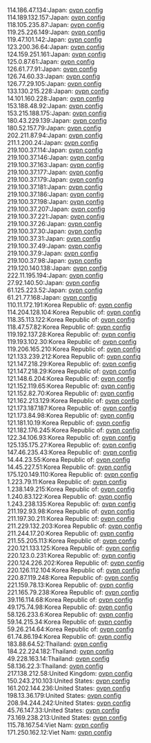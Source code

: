 114.186.47.134:Japan: [ovpn config](vpn/114_186_47_134.ovpn)  
114.189.132.157:Japan: [ovpn config](vpn/114_189_132_157.ovpn)  
118.105.235.87:Japan: [ovpn config](vpn/118_105_235_87.ovpn)  
119.25.226.149:Japan: [ovpn config](vpn/119_25_226_149.ovpn)  
119.47.101.142:Japan: [ovpn config](vpn/119_47_101_142.ovpn)  
123.200.36.64:Japan: [ovpn config](vpn/123_200_36_64.ovpn)  
124.159.251.161:Japan: [ovpn config](vpn/124_159_251_161.ovpn)  
125.0.87.61:Japan: [ovpn config](vpn/125_0_87_61.ovpn)  
126.61.77.91:Japan: [ovpn config](vpn/126_61_77_91.ovpn)  
126.74.60.33:Japan: [ovpn config](vpn/126_74_60_33.ovpn)  
126.77.29.105:Japan: [ovpn config](vpn/126_77_29_105.ovpn)  
133.130.215.228:Japan: [ovpn config](vpn/133_130_215_228.ovpn)  
14.101.160.228:Japan: [ovpn config](vpn/14_101_160_228.ovpn)  
153.188.48.92:Japan: [ovpn config](vpn/153_188_48_92.ovpn)  
153.215.188.175:Japan: [ovpn config](vpn/153_215_188_175.ovpn)  
180.43.229.139:Japan: [ovpn config](vpn/180_43_229_139.ovpn)  
180.52.157.79:Japan: [ovpn config](vpn/180_52_157_79.ovpn)  
202.211.87.94:Japan: [ovpn config](vpn/202_211_87_94.ovpn)  
211.1.200.24:Japan: [ovpn config](vpn/211_1_200_24.ovpn)  
219.100.37.114:Japan: [ovpn config](vpn/219_100_37_114.ovpn)  
219.100.37.146:Japan: [ovpn config](vpn/219_100_37_146.ovpn)  
219.100.37.163:Japan: [ovpn config](vpn/219_100_37_163.ovpn)  
219.100.37.177:Japan: [ovpn config](vpn/219_100_37_177.ovpn)  
219.100.37.179:Japan: [ovpn config](vpn/219_100_37_179.ovpn)  
219.100.37.181:Japan: [ovpn config](vpn/219_100_37_181.ovpn)  
219.100.37.186:Japan: [ovpn config](vpn/219_100_37_186.ovpn)  
219.100.37.198:Japan: [ovpn config](vpn/219_100_37_198.ovpn)  
219.100.37.207:Japan: [ovpn config](vpn/219_100_37_207.ovpn)  
219.100.37.221:Japan: [ovpn config](vpn/219_100_37_221.ovpn)  
219.100.37.26:Japan: [ovpn config](vpn/219_100_37_26.ovpn)  
219.100.37.30:Japan: [ovpn config](vpn/219_100_37_30.ovpn)  
219.100.37.31:Japan: [ovpn config](vpn/219_100_37_31.ovpn)  
219.100.37.49:Japan: [ovpn config](vpn/219_100_37_49.ovpn)  
219.100.37.9:Japan: [ovpn config](vpn/219_100_37_9.ovpn)  
219.100.37.98:Japan: [ovpn config](vpn/219_100_37_98.ovpn)  
219.120.140.138:Japan: [ovpn config](vpn/219_120_140_138.ovpn)  
222.11.195.194:Japan: [ovpn config](vpn/222_11_195_194.ovpn)  
27.92.140.50:Japan: [ovpn config](vpn/27_92_140_50.ovpn)  
61.125.223.52:Japan: [ovpn config](vpn/61_125_223_52.ovpn)  
61.21.77.168:Japan: [ovpn config](vpn/61_21_77_168.ovpn)  
110.11.172.191:Korea Republic of: [ovpn config](vpn/110_11_172_191.ovpn)  
114.204.128.104:Korea Republic of: [ovpn config](vpn/114_204_128_104.ovpn)  
118.35.113.122:Korea Republic of: [ovpn config](vpn/118_35_113_122.ovpn)  
118.47.57.82:Korea Republic of: [ovpn config](vpn/118_47_57_82.ovpn)  
119.192.137.28:Korea Republic of: [ovpn config](vpn/119_192_137_28.ovpn)  
119.193.102.30:Korea Republic of: [ovpn config](vpn/119_193_102_30.ovpn)  
119.206.165.210:Korea Republic of: [ovpn config](vpn/119_206_165_210.ovpn)  
121.133.239.212:Korea Republic of: [ovpn config](vpn/121_133_239_212.ovpn)  
121.147.218.29:Korea Republic of: [ovpn config](vpn/121_147_218_29.ovpn)  
121.147.218.29:Korea Republic of: [ovpn config](vpn/121_147_218_29.ovpn)  
121.148.6.204:Korea Republic of: [ovpn config](vpn/121_148_6_204.ovpn)  
121.152.119.65:Korea Republic of: [ovpn config](vpn/121_152_119_65.ovpn)  
121.152.82.70:Korea Republic of: [ovpn config](vpn/121_152_82_70.ovpn)  
121.162.213.129:Korea Republic of: [ovpn config](vpn/121_162_213_129.ovpn)  
121.173.187.187:Korea Republic of: [ovpn config](vpn/121_173_187_187.ovpn)  
121.173.84.98:Korea Republic of: [ovpn config](vpn/121_173_84_98.ovpn)  
121.181.10.19:Korea Republic of: [ovpn config](vpn/121_181_10_19.ovpn)  
121.182.176.245:Korea Republic of: [ovpn config](vpn/121_182_176_245.ovpn)  
122.34.106.93:Korea Republic of: [ovpn config](vpn/122_34_106_93.ovpn)  
125.135.175.27:Korea Republic of: [ovpn config](vpn/125_135_175_27.ovpn)  
147.46.235.43:Korea Republic of: [ovpn config](vpn/147_46_235_43.ovpn)  
14.44.23.55:Korea Republic of: [ovpn config](vpn/14_44_23_55.ovpn)  
14.45.227.51:Korea Republic of: [ovpn config](vpn/14_45_227_51.ovpn)  
175.120.149.110:Korea Republic of: [ovpn config](vpn/175_120_149_110.ovpn)  
1.223.79.11:Korea Republic of: [ovpn config](vpn/1_223_79_11.ovpn)  
1.238.149.215:Korea Republic of: [ovpn config](vpn/1_238_149_215.ovpn)  
1.240.83.122:Korea Republic of: [ovpn config](vpn/1_240_83_122.ovpn)  
1.243.238.135:Korea Republic of: [ovpn config](vpn/1_243_238_135.ovpn)  
211.192.93.98:Korea Republic of: [ovpn config](vpn/211_192_93_98.ovpn)  
211.197.30.211:Korea Republic of: [ovpn config](vpn/211_197_30_211.ovpn)  
211.229.132.203:Korea Republic of: [ovpn config](vpn/211_229_132_203.ovpn)  
211.244.17.20:Korea Republic of: [ovpn config](vpn/211_244_17_20.ovpn)  
211.55.205.113:Korea Republic of: [ovpn config](vpn/211_55_205_113.ovpn)  
220.121.133.125:Korea Republic of: [ovpn config](vpn/220_121_133_125.ovpn)  
220.123.0.231:Korea Republic of: [ovpn config](vpn/220_123_0_231.ovpn)  
220.124.226.202:Korea Republic of: [ovpn config](vpn/220_124_226_202.ovpn)  
220.126.112.104:Korea Republic of: [ovpn config](vpn/220_126_112_104.ovpn)  
220.87.119.248:Korea Republic of: [ovpn config](vpn/220_87_119_248.ovpn)  
221.159.78.13:Korea Republic of: [ovpn config](vpn/221_159_78_13.ovpn)  
221.165.79.238:Korea Republic of: [ovpn config](vpn/221_165_79_238.ovpn)  
39.116.114.68:Korea Republic of: [ovpn config](vpn/39_116_114_68.ovpn)  
49.175.74.98:Korea Republic of: [ovpn config](vpn/49_175_74_98.ovpn)  
58.126.233.6:Korea Republic of: [ovpn config](vpn/58_126_233_6.ovpn)  
59.14.215.34:Korea Republic of: [ovpn config](vpn/59_14_215_34.ovpn)  
59.26.214.64:Korea Republic of: [ovpn config](vpn/59_26_214_64.ovpn)  
61.74.86.194:Korea Republic of: [ovpn config](vpn/61_74_86_194.ovpn)  
183.88.64.52:Thailand: [ovpn config](vpn/183_88_64_52.ovpn)  
184.22.224.182:Thailand: [ovpn config](vpn/184_22_224_182.ovpn)  
49.228.163.14:Thailand: [ovpn config](vpn/49_228_163_14.ovpn)  
58.136.22.3:Thailand: [ovpn config](vpn/58_136_22_3.ovpn)  
217.138.212.58:United Kingdom: [ovpn config](vpn/217_138_212_58.ovpn)  
150.243.210.103:United States: [ovpn config](vpn/150_243_210_103.ovpn)  
161.202.144.236:United States: [ovpn config](vpn/161_202_144_236.ovpn)  
198.13.36.179:United States: [ovpn config](vpn/198_13_36_179.ovpn)  
208.94.244.242:United States: [ovpn config](vpn/208_94_244_242.ovpn)  
45.76.147.33:United States: [ovpn config](vpn/45_76_147_33.ovpn)  
73.169.238.213:United States: [ovpn config](vpn/73_169_238_213.ovpn)  
115.78.167.54:Viet Nam: [ovpn config](vpn/115_78_167_54.ovpn)  
171.250.162.12:Viet Nam: [ovpn config](vpn/171_250_162_12.ovpn)  
